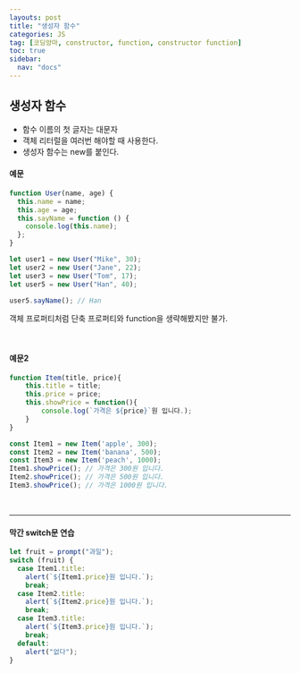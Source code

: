 ```yaml
---
layouts: post
title: "생성자 함수"
categories: JS
tag: [코딩앙마, constructor, function, constructor function]
toc: true
sidebar:
  nav: "docs"
---
```


## 생성자 함수

<ul>
<li>함수 이름의 첫 글자는 대문자</li>
<li>객체 리터럴을 여러번 해야할 때 사용한다.</li>
<li>생성자 함수는 new를 붙인다.</li>
</ul>

#### 예문

```js
function User(name, age) {
  this.name = name;
  this.age = age;
  this.sayName = function () {
    console.log(this.name);
  };
}

let user1 = new User("Mike", 30);
let user2 = new User("Jane", 22);
let user3 = new User("Tom", 17);
let user5 = new User("Han", 40);

user5.sayName(); // Han
```

객체 프로퍼티처럼 단축 프로퍼티와 function을 생략해봤지만 불가.

<br/>

#### 예문2

```js
function Item(title, price){
    this.title = title;
    this.price = price;
    this.showPrice = function(){
        console.log(`가격은 ${price}`원 입니다.);
    }
}

const Item1 = new Item('apple', 300);
const Item2 = new Item('banana', 500);
const Item3 = new Item('peach', 1000);
Item1.showPrice(); // 가격은 300원 입니다.
Item2.showPrice(); // 가격은 500원 입니다.
Item3.showPrice(); // 가격은 1000원 입니다.
```

<br/>

---

#### 막간 switch문 연습

```js
let fruit = prompt("과일");
switch (fruit) {
  case Item1.title:
    alert(`${Item1.price}원 입니다.`);
    break;
  case Item2.title:
    alert(`${Item2.price}원 입니다.`);
    break;
  case Item3.title:
    alert(`${Item3.price}원 입니다.`);
    break;
  default:
    alert("없다");
}
```
